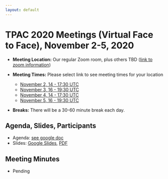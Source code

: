 ```yaml
---
layout: default
---
```


# TPAC 2020 Meetings (Virtual Face to Face), November 2-5, 2020

* **Meeting Location:** Our regular Zoom room, plus others TBD ([link to zoom information](https://lists.w3.org/Archives/Member/member-did-wg/2020Jun/0000.html))
* **Meeting Times:** Please select link to see meeting times for your location
  * [November 2, 14 - 17:30 UTC](https://www.timeanddate.com/worldclock/fixedtime.html?msg=TPAC+DID+WG+Day+1&iso=20201102T10&p1=43&ah=3&am=30)
  * [November 3, 16 - 19:30 UTC](https://www.timeanddate.com/worldclock/fixedtime.html?msg=TPAC+DID+WG+Day+2&iso=20201103T12&p1=43&ah=3&am=30)
  * [November 4, 14 - 17:30 UTC](https://www.timeanddate.com/worldclock/fixedtime.html?msg=TPAC+DID+WG+Day+3&iso=20201104T10&p1=43&ah=3&am=30)
  * [November 5, 16 - 19:30 UTC](https://www.timeanddate.com/worldclock/fixedtime.html?msg=TPAC+DID+WG+Day+4&iso=20201105T12&p1=43&ah=3&am=30)
  
* **Breaks:** There will be a 30-60 minute break each day. 

## Agenda, Slides, Participants

* Agenda: [see google doc](https://tinyurl.com/yydapmu3)
* Slides: [Google Slides](https://docs.google.com/presentation/d/1RoE8E4y8S1j65EJaXZ8oihkduNbjTXXvdwtkzw961Xw/edit?usp=sharing), [PDF](DIDWG_Virtual_TPAC_2020_Sessions.pdf)

## Meeting Minutes

* Pending

